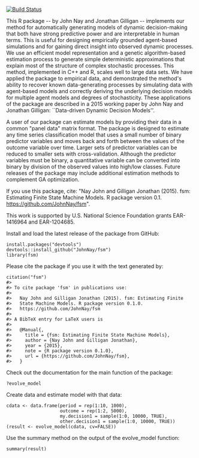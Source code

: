 



<!-- README.md is generated from README.Rmd. Please edit that file -->

[![Build Status](https://travis-ci.org/JohnNay/fsm.png?branch=master)](https://travis-ci.org/JohnNay/fsm)

This R package -- by John Nay and Jonathan Gilligan -- implements our method for automatically generating models of dynamic decision-making that both have strong predictive power and are interpretable in human terms. This is useful for designing empirically grounded agent-based simulations and for gaining direct insight into observed dynamic processes. We use an efficient model representation and a genetic algorithm-based estimation process to generate simple deterministic approximations that explain most of the structure of complex stochastic processes. This method, implemented in C++ and R, scales well to large data sets. We have applied the package to empirical data, and demonstrated the method's ability to recover known data-generating processes by simulating data with agent-based models and correctly deriving the underlying decision models for multiple agent models and degrees of stochasticity. These applications of the package are described in a 2015 working paper by John Nay and Jonathan Gilligan: \`\`Data-driven Dynamic Decision Models''.

A user of our package can estimate models by providing their data in a common "panel data" matrix format. The package is designed to estimate any time series classification model that uses a small number of binary predictor variables and moves back and forth between the values of the outcome variable over time. Larger sets of predictor variables can be reduced to smaller sets with cross-validation. Although the predictor variables must be binary, a quantitative variable can be converted into binary by division of the observed values into high/low classes. Future releases of the package may include additional estimation methods to complement GA optimization.

If you use this package, cite: "Nay John and Gilligan Jonathan (2015). fsm: Estimating Finite State Machine Models. R package version 0.1. <https://github.com/JohnNay/fsm>".

This work is supported by U.S. National Science Foundation grants EAR-1416964 and EAR-1204685.

Install and load the latest release of the package from GitHub:

``` {.r}
install.packages("devtools")
devtools::install_github("JohnNay/fsm")
library(fsm)
```

Please cite the package if you use it with the text generated by:

``` {.r}
citation("fsm")
#> 
#> To cite package 'fsm' in publications use:
#> 
#>   Nay John and Gilligan Jonathan (2015). fsm: Estimating Finite
#>   State Machine Models. R package version 0.1.0.
#>   https://github.com/JohnNay/fsm
#> 
#> A BibTeX entry for LaTeX users is
#> 
#>   @Manual{,
#>     title = {fsm: Estimating Finite State Machine Models},
#>     author = {Nay John and Gilligan Jonathan},
#>     year = {2015},
#>     note = {R package version 0.1.0},
#>     url = {https://github.com/JohnNay/fsm},
#>   }
```

Check out the documentation for the main function of the package:

``` {.r}
?evolve_model
```

Create data and estimate model with that data:

``` {.r}
cdata <- data.frame(period = rep(1:10, 1000),
                    outcome = rep(1:2, 5000),
                    my.decision1 = sample(1:0, 10000, TRUE),
                    other.decision1 = sample(1:0, 10000, TRUE))
(result <- evolve_model(cdata, cv=FALSE))
```

Use the summary method on the output of the evolve\_model function:

``` {.r}
summary(result)
```
